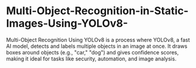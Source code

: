 # Multi-Object-Recognition-in-Static-Images-Using-YOLOv8-
Multi-Object Recognition Using YOLOv8 is a process where YOLOv8, a fast AI model, detects and labels multiple objects in an image at once. It draws boxes around objects (e.g., "car," "dog") and gives confidence scores, making it ideal for tasks like security, automation, and image analysis.
